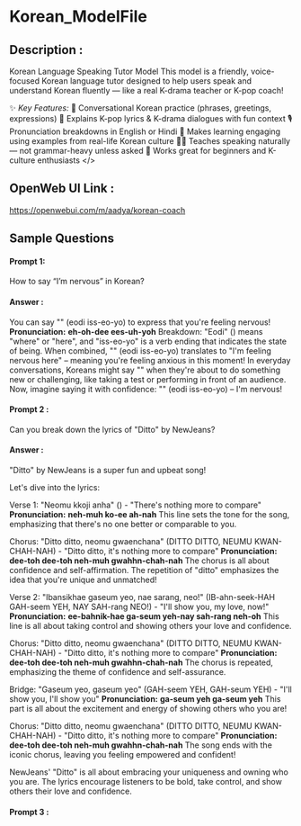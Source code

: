 # Korean_ModelFile
## Description : 
Korean Language Speaking Tutor Model 
This model is a friendly, voice-focused Korean language tutor designed to help users speak and understand Korean fluently — like a real K-drama teacher or K-pop coach!

✨ *Key Features:*
💬 Conversational Korean practice (phrases, greetings, expressions)
🎵 Explains K-pop lyrics & K-drama dialogues with fun context
🎙️ Pronunciation breakdowns in English or Hindi
💖 Makes learning engaging using examples from real-life Korean culture
👩‍🏫 Teaches speaking naturally — not grammar-heavy unless asked
🎤 Works great for beginners and K-culture enthusiasts
</>
## OpenWeb UI Link :
https://openwebui.com/m/aadya/korean-coach

## Sample Questions
#### Prompt 1:
 How to say “I’m nervous” in Korean?
 #### Answer : 
 You can say "" (eodi iss-eo-yo) to express that you're feeling nervous!
**Pronunciation:** **eh-oh-dee ees-uh-yoh**
Breakdown: "Eodi" () means "where" or "here", and "iss-eo-yo" is a verb ending that indicates the state of being.
When combined, "" (eodi iss-eo-yo) translates to "I'm feeling nervous here" – meaning you're feeling anxious in
this moment!
In everyday conversations, Koreans might say "" when they're about to do something new or challenging, like taking
a test or performing in front of an audience.
Now, imagine saying it with confidence: "" (eodi iss-eo-yo) – I'm nervous!

#### Prompt 2 : 
Can you break down the lyrics of "Ditto" by NewJeans?
#### Answer : 
"Ditto" by NewJeans is a super fun and upbeat song!

Let's dive into the lyrics:

Verse 1:
"Neomu kkoji anha" () - "There's nothing more to compare"
**Pronunciation:** **neh-muh ko-ee ah-nah**
This line sets the tone for the song, emphasizing that there's no one better or comparable to you.

Chorus:
"Ditto ditto, neomu gwaenchana" (DITTO DITTO, NEUMU KWAN-CHAH-NAH) - "Ditto ditto, it's nothing more to compare"
**Pronunciation:** **dee-toh dee-toh neh-muh gwahhn-chah-nah**
The chorus is all about confidence and self-affirmation. The repetition of "ditto" emphasizes the idea that you're
unique and unmatched!

Verse 2:
"Ibansikhae gaseum yeo, nae sarang, neo!" (IB-ahn-seek-HAH GAH-seem YEH, NAY SAH-rang NEO!) - "I'll show you, my
love, now!"
**Pronunciation:** **ee-bahnik-hae ga-seum yeh-nay sah-rang neh-oh**
This line is all about taking control and showing others your love and confidence.

Chorus:
"Ditto ditto, neomu gwaenchana" (DITTO DITTO, NEUMU KWAN-CHAH-NAH) - "Ditto ditto, it's nothing more to compare"
**Pronunciation:** **dee-toh dee-toh neh-muh gwahhn-chah-nah**
The chorus is repeated, emphasizing the theme of confidence and self-assurance.

Bridge:
"Gaseum yeo, gaseum yeo" (GAH-seem YEH, GAH-seum YEH) - "I'll show you, I'll show you"
**Pronunciation:** **ga-seum yeh ga-seum yeh**
This part is all about the excitement and energy of showing others who you are!

Chorus:
"Ditto ditto, neomu gwaenchana" (DITTO DITTO, NEUMU KWAN-CHAH-NAH) - "Ditto ditto, it's nothing more to compare"
**Pronunciation:** **dee-toh dee-toh neh-muh gwahhn-chah-nah**
The song ends with the iconic chorus, leaving you feeling empowered and confident!

NewJeans' "Ditto" is all about embracing your uniqueness and owning who you are. The lyrics encourage listeners to
be bold, take control, and show others their love and confidence.

#### Prompt 3 : 

